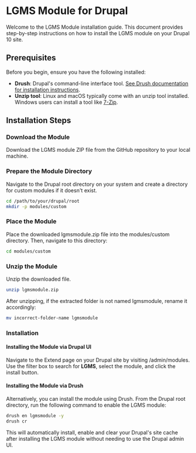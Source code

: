 # LGMS Module for Drupal

Welcome to the LGMS Module installation guide. This document provides step-by-step instructions on how to install the LGMS module on your Drupal 10 site.

## Prerequisites

Before you begin, ensure you have the following installed:
- **Drush**: Drupal's command-line interface tool. [See Drush documentation for installation instructions](https://www.drush.org/).
- **Unzip tool**: Linux and macOS typically come with an unzip tool installed. Windows users can install a tool like [7-Zip](https://www.7-zip.org/download.html).

## Installation Steps

### Download the Module

Download the LGMS module ZIP file from the GitHub repository to your local machine.

### Prepare the Module Directory

Navigate to the Drupal root directory on your system and create a directory for custom modules if it doesn't exist.

```bash
cd /path/to/your/drupal/root
mkdir -p modules/custom
```

### Place the Module

Place the downloaded lgmsmodule.zip file into the modules/custom directory. Then, navigate to this directory:

```bash
cd modules/custom
```

### Unzip the Module

Unzip the downloaded file.

```bash
unzip lgmsmodule.zip
```

After unzipping, if the extracted folder is not named lgmsmodule, rename it accordingly:

```bash
mv incorrect-folder-name lgmsmodule
```

### Installation

#### Installing the Module via Drupal UI

Navigate to the Extend page on your Drupal site by visiting /admin/modules. Use the filter box to search for **LGMS**, select the module, and click the install button.

#### Installing the Module via Drush

Alternatively, you can install the module using Drush. From the Drupal root directory, run the following command to enable the LGMS module:

```bash
drush en lgmsmodule -y
drush cr
```

This will automatically install, enable and clear your Drupal's site cache after installing the LGMS module without needing to use the Drupal admin UI.
